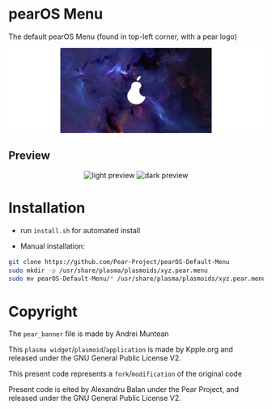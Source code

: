 # pearOS Menu
The default pearOS Menu (found in top-left corner, with a pear logo)
<p align="center">
    <img src="screenshots/pear_banner.png" alt="banner">
</p>

## Preview

<p align="center">
    <img src="screenshots/light_kppleMenu.png" alt="light preview"> <img src="screenshots/dark_kppleMenu.png" alt="dark preview">
</p>

# Installation
* run `install.sh` for automated install

* Manual installation:

```bash
git clone https://github.com/Pear-Project/pearOS-Default-Menu
sudo mkdir -p /usr/share/plasma/plasmoids/xyz.pear.menu
sudo mv pearOS-Default-Menu/* /usr/share/plasma/plasmoids/xyz.pear.menu
```

# Copyright

The `pear_banner` file is made by Andrei Muntean

This `plasma widget`/`plasmoid`/`application` is made by Kpple.org and released under the GNU General Public License V2.

This present code represents a `fork`/`modification` of the original code

Present code is eited by Alexandru Balan under the Pear Project, and released under the GNU General Public License V2.
